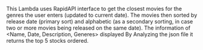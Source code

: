 This Lambda uses RapidAPI interface to get the closest movies for the genres the user enters (updated to current date).
The movies then sorted by release date (primary sort) and alphabetic (as a secondary sorting, 
in case two or more movies being released on the same date).
The information of <Name, Date, Description, Generes> displayed By Analyzing the json file it returns the top 5 stocks ordered.
